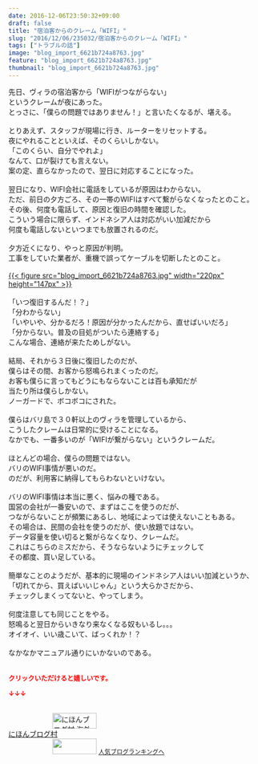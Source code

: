 ```yaml
---
date: 2016-12-06T23:50:32+09:00
draft: false
title: "宿泊客からのクレーム「WIFI」"
slug: "2016/12/06/235032/宿泊客からのクレーム「WIFI」"
tags: ["トラブルの話"]
image: "blog_import_6621b724a8763.jpg"
feature: "blog_import_6621b724a8763.jpg"
thumbnail: "blog_import_6621b724a8763.jpg"
---
```

<div>先日、ヴィラの宿泊客から「WIFIがつながらない」</div><div>というクレームが夜にあった。</div><div>とっさに、「僕らの問題ではありません！」と言いたくなるが、堪える。</div><div><br/>とりあえず、スタッフが現場に行き、ルーターをリセットする。</div><div>夜にやれることといえば、そのくらいしかない。</div><div>「このくらい、自分でやれよ」</div><div>なんて、口が裂けても言えない。</div><div>案の定、直らなかったので、翌日に対応することになった。</div><div><br/>翌日になり、WIFI会社に電話をしているが原因はわからない。</div><div>ただ、前日の夕方ごろ、その一帯のWIFIはすべて繋がらなくなったとのこと。</div><div>その後、何度も電話して、原因と復旧の時間を確認した。</div><div>こういう場合に限らず、インドネシア人は対応がいい加減だから</div><div>何度も電話しないといつまでも放置されるのだ。</div><div><br/>夕方近くになり、やっと原因が判明。</div><div>工事をしていた業者が、重機で誤ってケーブルを切断したとのこと。</div><div> </div><div><a href="blog_import_6621b725e0000.jpg">{{< figure src="blog_import_6621b724a8763.jpg" width="220px" height="147px" >}}</a></div><div> </div><div>「いつ復旧するんだ！？」</div><div>「分わからない」</div><div>「いやいや、分かるだろ！原因が分かったんだから、直せばいいだろ」</div><div>「分からない。普及の目処がついたら連絡する」</div><div>こんな場合、連絡が来たためしがない。</div><div><br/>結局、それから３日後に復旧したのだが、</div><div>僕らはその間、お客から怒鳴られまくったのだ。</div><div>お客も僕らに言ってもどうにもならないことは百も承知だが</div><div>当たり所は僕らしかない。</div><div>ノーガードで、ボコボコにされた。</div><div><br/>僕らはバリ島で３０軒以上のヴィラを管理しているから、</div><div>こうしたクレームは日常的に受けることになる。</div><div>なかでも、一番多いのが「WIFIが繋がらない」というクレームだ。</div><div><br/>ほとんどの場合、僕らの問題ではない。</div><div>バリのWIFI事情が悪いのだ。</div><div>のだが、利用客に納得してもらわないといけない。</div><div><br/>バリのWIFI事情は本当に悪く、悩みの種である。</div><div>国営の会社が一番安いので、まずはここを使うのだが、</div><div>つながらないことが頻繁にあるし、地域によっては使えないこともある。</div><div>その場合は、民間の会社を使うのだが、使い放題ではない。</div><div>データ容量を使い切ると繋がらなくなり、クレームだ。</div><div>これはこちらのミスだから、そうならないようにチェックして</div><div>その都度、買い足している。</div><div><br/>簡単なことのようだが、基本的に現場のインドネシア人はいい加減というか、</div><div>「切れてから、買えばいいじゃん」という大らかさだから、</div><div>チェックしまくってないと、やってしまう。</div><div><br/>何度注意しても同じことをやる。</div><div>怒鳴ると翌日からいきなり来なくなる奴もいるし。。。</div><div>オイオイ、いい歳こいて、ばっくれか！？</div><div> </div><div>なかなかマニュアル通りにいかないのである。</div><div> </div><p><font color="#ff0000" size="2"><strong>クリックいただけると嬉しいです。</strong></font></p><p><font color="#ff0000" size="2"><strong>↓↓↓</strong></font></p><p><br/><a href="ranking.html?p_cid=01260127" target="_blank"><img width="88" height="31" alt="にほんブログ村 海外生活ブログ バリ島情報へ" src="data:image/svg+xml;charset=utf-8,%3Csvg%20xmlns%3D%22http%3A%2F%2Fwww.w3.org%2F2000%2Fsvg%22%20title%3D%22Placeholder%20for%20Images%22%20role%3D%22presentation%22%20viewBox%3D%220%200%2088%2031%22%20%2F%3E" border="0" data-src="https://img-proxy.blog-video.jp/images?url=http%3A%2F%2Foverseas.blogmura.com%2Fbali%2Fimg%2Fbali88_31.gif" style="aspect-ratio: auto 88 / 31;"/><noscript><img width="88" height="31" alt="にほんブログ村 海外生活ブログ バリ島情報へ" src="https://img-proxy.blog-video.jp/images?url=http%3A%2F%2Foverseas.blogmura.com%2Fbali%2Fimg%2Fbali88_31.gif" border="0"></noscript></a><br/><a href="ranking.html?p_cid=01260127" target="_blank">にほんブログ村</a><br/><a title="人気ブログランキングへ" href="link.php?1804582"><img width="88" height="31" src="data:image/svg+xml;charset=utf-8,%3Csvg%20xmlns%3D%22http%3A%2F%2Fwww.w3.org%2F2000%2Fsvg%22%20title%3D%22Placeholder%20for%20Images%22%20role%3D%22presentation%22%20viewBox%3D%220%200%2088%2031%22%20%2F%3E" border="0" data-src="https://blog.with2.net/img/banner/banner_22.gif" style="aspect-ratio: auto 88 / 31;"/><noscript><img width="88" height="31" src="https://blog.with2.net/img/banner/banner_22.gif" border="0"></noscript></a> <a style="font-size: 12px;" href="link.php?1804582">人気ブログランキングへ</a></p>


